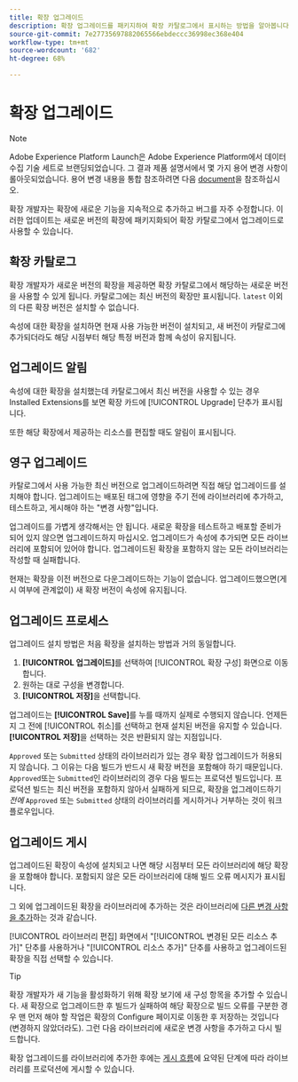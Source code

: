 ```yaml
---
title: 확장 업그레이드
description: 확장 업그레이드를 패키지하여 확장 카탈로그에서 표시하는 방법을 알아봅니다.
source-git-commit: 7e27735697882065566ebdeccc36998ec368e404
workflow-type: tm+mt
source-wordcount: '682'
ht-degree: 68%

---
```


# 확장 업그레이드

>[!NOTE]
>
>Adobe Experience Platform Launch은 Adobe Experience Platform에서 데이터 수집 기술 세트로 브랜딩되었습니다. 그 결과 제품 설명서에서 몇 가지 용어 변경 사항이 롤아웃되었습니다. 용어 변경 내용을 통합 참조하려면 다음 [document](../../../term-updates.md)을 참조하십시오.

확장 개발자는 확장에 새로운 기능을 지속적으로 추가하고 버그를 자주 수정합니다. 이러한 업데이트는 새로운 버전의 확장에 패키지화되어 확장 카탈로그에서 업그레이드로 사용할 수 있습니다.

## 확장 카탈로그

확장 개발자가 새로운 버전의 확장을 제공하면 확장 카탈로그에서 해당하는 새로운 버전을 사용할 수 있게 됩니다. 카탈로그에는 최신 버전의 확장만 표시됩니다. `latest` 이외의 다른 확장 버전은 설치할 수 없습니다.

속성에 대한 확장을 설치하면 현재 사용 가능한 버전이 설치되고, 새 버전이 카탈로그에 추가되더라도 해당 시점부터 해당 특정 버전과 함께 속성이 유지됩니다.

## 업그레이드 알림

속성에 대한 확장을 설치했는데 카탈로그에서 최신 버전을 사용할 수 있는 경우 Installed Extensions를 보면 확장 카드에 [!UICONTROL Upgrade] 단추가 표시됩니다.

또한 해당 확장에서 제공하는 리소스를 편집할 때도 알림이 표시됩니다.

## 영구 업그레이드

카탈로그에서 사용 가능한 최신 버전으로 업그레이드하려면 직접 해당 업그레이드를 설치해야 합니다. 업그레이드는 배포된 태그에 영향을 주기 전에 라이브러리에 추가하고, 테스트하고, 게시해야 하는 &quot;변경 사항&quot;입니다.

업그레이드를 가볍게 생각해서는 안 됩니다. 새로운 확장을 테스트하고 배포할 준비가 되어 있지 않으면 업그레이드하지 마십시오. 업그레이드가 속성에 추가되면 모든 라이브러리에 포함되어 있어야 합니다. 업그레이드된 확장을 포함하지 않는 모든 라이브러리는 작성할 때 실패합니다.

현재는 확장을 이전 버전으로 다운그레이드하는 기능이 없습니다. 업그레이드했으면(게시 여부에 관계없이) 새 확장 버전이 속성에 유지됩니다.

## 업그레이드 프로세스

업그레이드 설치 방법은 처음 확장을 설치하는 방법과 거의 동일합니다.

1. **[!UICONTROL 업그레이드]**&#x200B;를 선택하여 [!UICONTROL 확장 구성] 화면으로 이동합니다.
1. 원하는 대로 구성을 변경합니다.
1. **[!UICONTROL 저장]**&#x200B;을 선택합니다.

업그레이드는 **[!UICONTROL Save]**&#x200B;를 누를 때까지 실제로 수행되지 않습니다. 언제든지 그 전에 [!UICONTROL 취소]를 선택하고 현재 설치된 버전을 유지할 수 있습니다. **[!UICONTROL 저장]**&#x200B;을 선택하는 것은 반환되지 않는 지점입니다.

`Approved` 또는 `Submitted` 상태의 라이브러리가 있는 경우 확장 업그레이드가 허용되지 않습니다.  그 이유는 다음 빌드가 반드시 새 확장 버전을 포함해야 하기 때문입니다.  `Approved`또는 `Submitted`인 라이브러리의 경우 다음 빌드는 프로덕션 빌드입니다.  프로덕션 빌드는 최신 버전을 포함하지 않아서 실패하게 되므로, 확장을 업그레이드하기 _전에_ `Approved` 또는 `Submitted` 상태의 라이브러리를 게시하거나 거부하는 것이 워크플로우입니다.

## 업그레이드 게시

업그레이드된 확장이 속성에 설치되고 나면 해당 시점부터 모든 라이브러리에 해당 확장을 포함해야 합니다. 포함되지 않은 모든 라이브러리에 대해 빌드 오류 메시지가 표시됩니다.

그 외에 업그레이드된 확장을 라이브러리에 추가하는 것은 라이브러리에 [다른 변경 사항을 추가](../../publishing/libraries.md)하는 것과 같습니다.

[!UICONTROL 라이브러리 편집] 화면에서 &quot;[!UICONTROL 변경된 모든 리소스 추가]&quot; 단추를 사용하거나 &quot;[!UICONTROL 리소스 추가]&quot; 단추를 사용하고 업그레이드된 확장을 직접 선택할 수 있습니다.

>[!TIP]
>
> 확장 개발자가 새 기능을 활성화하기 위해 확장 보기에 새 구성 항목을 추가할 수 있습니다. 새 확장으로 업그레이드한 후 빌드가 실패하여 해당 확장으로 빌드 오류를 구분한 경우 맨 먼저 해야 할 작업은 확장의 Configure 페이지로 이동한 후 저장하는 것입니다(변경하지 않았더라도). 그런 다음 라이브러리에 새로운 변경 사항을 추가하고 다시 빌드합니다.

확장 업그레이드를 라이브러리에 추가한 후에는 [게시 흐름](../../publishing/publishing-flow.md)에 요약된 단계에 따라 라이브러리를 프로덕션에 게시할 수 있습니다.
